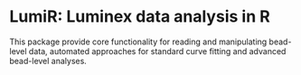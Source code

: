 LumiR: Luminex data analysis in R
=====

This package provide core functionality for reading and manipulating bead-level data, automated approaches for standard curve fitting 
and advanced bead-level analyses. 
